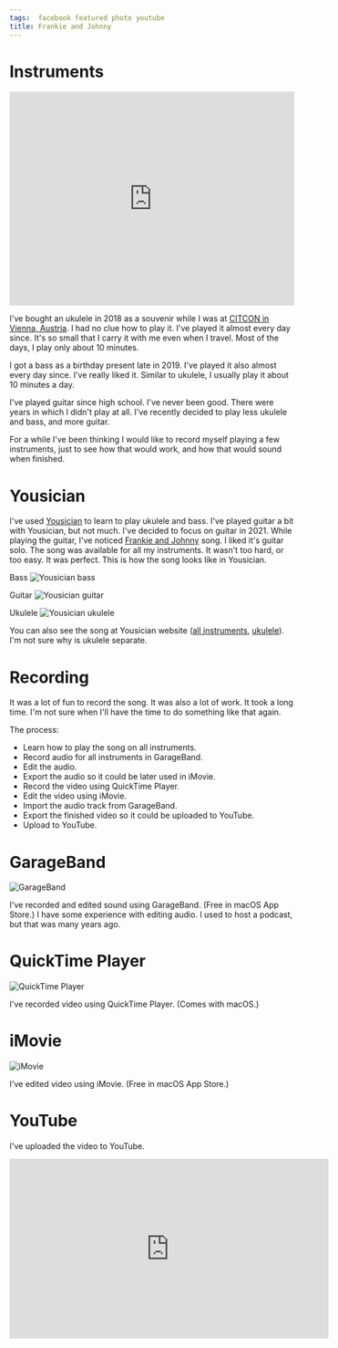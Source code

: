 ```yaml
---
tags:  facebook featured photo youtube
title: Frankie and Johnny
---
```

# Instruments

<iframe src="https://www.facebook.com/plugins/post.php?href=https%3A%2F%2Fwww.facebook.com%2Fphoto%2F%3Ffbid%3D10156350600077290%26set%3Da.10156350592632290&width=500&show_text=true&height=375&appId" width="500" height="375" style="border:none;overflow:hidden" scrolling="no" frameborder="0" allowfullscreen="true" allow="autoplay; clipboard-write; encrypted-media; picture-in-picture; web-share"></iframe>

I've bought an ukulele in 2018 as a souvenir while I was at [CITCON in Vienna, Austria](/citcon-2018). I had no clue how to play it. I've played it almost every day since. It's so small that I carry it with me even when I travel. Most of the days, I play only about 10 minutes.

I got a bass as a birthday present late in 2019. I've played it also almost every day since. I've really liked it. Similar to ukulele, I usually play it about 10 minutes a day.

I've played guitar since high school. I've never been good. There were years in which I didn't play at all. I've recently decided to play less ukulele and bass, and more guitar.

For a while I've been thinking I would like to record myself playing a few instruments, just to see how that would work, and how that would sound when finished.

# Yousician

I've used [Yousician](https://yousician.com/) to learn to play ukulele and bass. I've played guitar a bit with Yousician, but not much. I've decided to focus on guitar in 2021. While playing the guitar, I've noticed [Frankie and Johnny](https://en.wikipedia.org/wiki/Frankie_and_Johnny_(song)) song. I liked it's guitar solo. The song was available for all my instruments. It wasn't too hard, or too easy. It was perfect. This is how the song looks like in Yousician.

Bass
![Yousician bass](/assets/frankie-and-johnny/yousician-bass.png "Yousician bass")

Guitar
![Yousician guitar](/assets/frankie-and-johnny/yousician-guitar.png "Yousician guitar")

Ukulele
![Yousician ukulele](/assets/frankie-and-johnny/yousician-ukulele.png "Yousician ukulele")

You can also see the song at Yousician website ([all instruments](https://yousician.com/songs/guitar/frankie--johnny/558bd72e2968c42e0191caaa), [ukulele](https://yousician.com/songs/ukulele/frankie--johnny-uke-mix/56449095e8dec33a976ab725)). I'm not sure why is ukulele separate.

# Recording

It was a lot of fun to record the song. It was also a lot of work. It took a long time. I'm not sure when I'll have the time to do something like that again.

The process:

- Learn how to play the song on all instruments.
- Record audio for all instruments in GarageBand.
- Edit the audio.
- Export the audio so it could be later used in iMovie.
- Record the video using QuickTime Player.
- Edit the video using iMovie.
- Import the audio track from GarageBand.
- Export the finished video so it could be uploaded to YouTube.
- Upload to YouTube.

# GarageBand

![GarageBand](/assets/frankie-and-johnny/garage-band.png "GarageBand")

I've recorded and edited sound using GarageBand. (Free in macOS App Store.) I have some experience with editing audio. I used to host a podcast, but that was many years ago.

# QuickTime Player

![QuickTime Player](/assets/frankie-and-johnny/quick-time-player.png "QuickTime Player")

I've recorded video using QuickTime Player. (Comes with macOS.)

# iMovie

![iMovie](/assets/frankie-and-johnny/imovie.png "iMovie")

I've edited video using iMovie. (Free in macOS App Store.)

# YouTube

I've uploaded the video to YouTube.

<iframe width="560" height="315" src="https://www.youtube.com/embed/Go3CaM1ThS4" frameborder="0" allow="accelerometer; autoplay; clipboard-write; encrypted-media; gyroscope; picture-in-picture" allowfullscreen></iframe>
